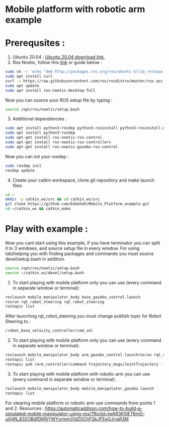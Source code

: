 # Mobile platform with robotic arm example




# Prerequsites :
1. Ubuntu 20.04 :
[Ubuntu 20.04 download link](http://handlebarsjs.com/),
2. Ros Noetic, follow this [link](http://wiki.ros.org/noetic/Installation/Ubuntu)  or guide below : 
  ```sh
  sudo sh -c 'echo "deb http://packages.ros.org/ros/ubuntu $(lsb_release -sc) main" > /etc/apt/sources.list.d/ros-latest.list'
  sudo apt install curl
  curl -s https://raw.githubusercontent.com/ros/rosdistro/master/ros.asc | sudo apt-key add -
  sudo apt update
  sudo apt install ros-noetic-desktop-full
  ```
  Now you can source your ROS setup file by typing : 
  ``` sh
  source /opt/ros/noetic/setup.bash
  ```
  3. Additional dependencies : 
  ``` sh
sudo apt install python3-rosdep python3-rosinstall python3-rosinstall-generator python3-wstool build-essential
sudo apt install python3-rosdep
sudo apt-get install ros-noetic-ros-control
sudo apt-get install ros-noetic-ros-controllers
sudo apt-get install ros-noetic-gazebo-ros-control
  ```
  Now you can init your rosdep : 
  ``` sh
sudo rosdep init
rosdep update
  ```
  4. Create your catkin workspace, clone git repository and make launch files: 
   ``` sh
   cd ~
mkdir -p catkin_ws/src && cd catkin_ws/src
git clone https://github.com/Edekheh/Mobile_Platform_example.git
cd ~/catkin_ws && catkin_make
  ```
  # Play with example :
Now you cant start using this example, if you have terminator you can split it to 3 windows, and source setup file in every window. For using tab(helping you with finding packages and commands you must source devel/setup.bash in addition.
  ``` sh
source /opt/ros/noetic/setup.bash
source ~/catkin_ws/devel/setup.bash
  ```
  1. To start playing with mobile platform only you can use (every command in separate window or terminal): 
  ``` sh
roslaunch mobile_manipulator_body base_gazebo_control.launch
rosrun rqt_robot_steering rqt_robot_steering
rostopic list
  ```
  After launching rqt_robot_steering you must change publish topic for Robot Steering to : 
  ``` sh
/robot_base_velocity_controller/cmd_vel
 ```

  2.  To start playing with mobile platform only you can use (every command in separate window or terminal): 
  ``` sh
roslaunch mobile_manipulator_body arm_gazebo_control.launchrosrun rqt_robot_steering 
rostopic list
rostopic pub /arm_controller/command trajectory_msgs/JointTrajectory '{joint_names: ["arm_base_joint","shoulder_joint", "bottom_wrist_joint", "elbow_joint","top_wrist_joint"], points: [{positions: [-0.1, 0.5, 0.02, 0, 0], time_from_start: [1,0]}]}' -1
  ```

  3.   To start playing with mobile platform with robotic arm you can use (every command in separate window or terminal): 
  ``` sh
roslaunch mobile_manipulator_body mobile_manipulator_gazebo.launch
rostopic list
  ```
  For stearing mobile platform or robotic arm use commands from points 1 and 2.
Resources :  https://automaticaddison.com/how-to-build-a-simulated-mobile-manipulator-using-ros/?fbclid=IwAR3K5lET6mD-uIjI4N_832OBdfDKRjYWYyrmm31dZ0ChFQkJFEeGJrraR3M